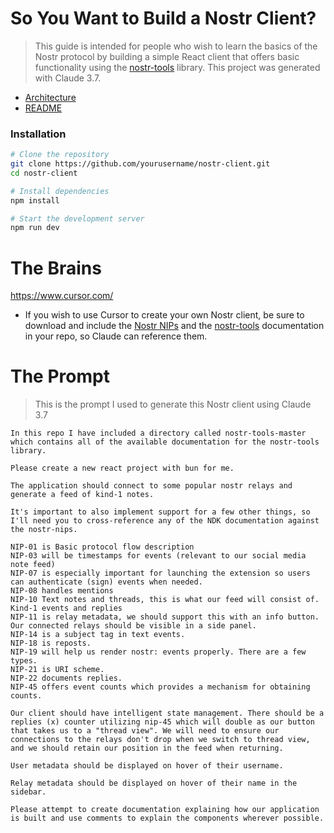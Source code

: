 # So You Want to Build a Nostr Client?

> This guide is intended for people who wish to learn the basics of the Nostr protocol by building a simple React client that offers basic functionality using the [nostr-tools](https://github.com/nbd-wtf/nostr-tools) library. This project was generated with Claude 3.7.

- [Architecture](/nostr-client/ARCHITECTURE.md)
- [README](/nostr-client/README.md)

### Installation

```bash
# Clone the repository
git clone https://github.com/yourusername/nostr-client.git
cd nostr-client

# Install dependencies
npm install

# Start the development server
npm run dev
```

# The Brains

https://www.cursor.com/

- If you wish to use Cursor to create your own Nostr client, be sure to download and include the [Nostr NIPs](https://github.com/nostr-protocol/nips) and the [nostr-tools](https://github.com/nbd-wtf/nostr-tools) documentation in your repo, so Claude can reference them.

# The Prompt

> This is the prompt I used to generate this Nostr client using Claude 3.7

```
In this repo I have included a directory called nostr-tools-master which contains all of the available documentation for the nostr-tools library.

Please create a new react project with bun for me.

The application should connect to some popular nostr relays and generate a feed of kind-1 notes.

It's important to also implement support for a few other things, so I'll need you to cross-reference any of the NDK documentation against the nostr-nips.

NIP-01 is Basic protocol flow description
NIP-03 will be timestamps for events (relevant to our social media note feed)
NIP-07 is especially important for launching the extension so users can authenticate (sign) events when needed.
NIP-08 handles mentions
NIP-10 Text notes and threads, this is what our feed will consist of. Kind-1 events and replies
NIP-11 is relay metadata, we should support this with an info button. Our connected relays should be visible in a side panel.
NIP-14 is a subject tag in text events.
NIP-18 is reposts.
NIP-19 will help us render nostr: events properly. There are a few types.
NIP-21 is URI scheme.
NIP-22 documents replies.
NIP-45 offers event counts which provides a mechanism for obtaining counts.

Our client should have intelligent state management. There should be a replies (x) counter utilizing nip-45 which will double as our button that takes us to a "thread view". We will need to ensure our connections to the relays don't drop when we switch to thread view, and we should retain our position in the feed when returning.

User metadata should be displayed on hover of their username.

Relay metadata should be displayed on hover of their name in the sidebar.

Please attempt to create documentation explaining how our application is built and use comments to explain the components wherever possible.
```

